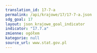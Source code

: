 ```yaml
---
translation_id: 17-7-a
permalink: /api/krajowe/17/17-7-a.json
sdg_goal: 17
layout: json_krajowe_goal_indicator
indicator: "17.7.a"
zmienne: ogółem
kategorie: null
source_url: www.stat.gov.pl
---
```

